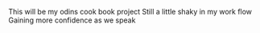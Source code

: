 This will be my odins cook book project
Still a little shaky in my work flow
Gaining more confidence as we speak